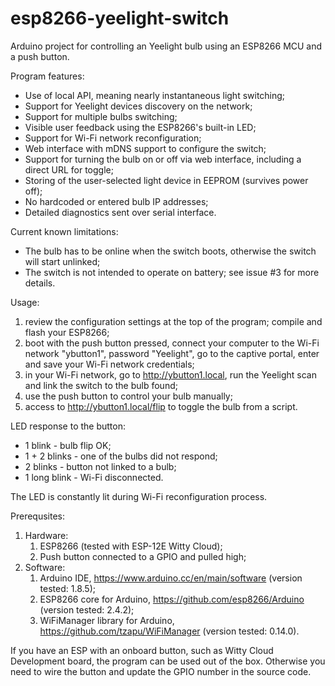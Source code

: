 # esp8266-yeelight-switch
Arduino project for controlling an Yeelight bulb using an ESP8266 MCU and a push button.

Program features:
* Use of local API, meaning nearly instantaneous light switching;
* Support for Yeelight devices discovery on the network;
* Support for multiple bulbs switching;
* Visible user feedback using the ESP8266's built-in LED;
* Support for Wi-Fi network reconfiguration;
* Web interface with mDNS support to configure the switch;
* Support for turning the bulb on or off via web interface, including a direct URL for toggle;
* Storing of the user-selected light device in EEPROM (survives power off);
* No hardcoded or entered bulb IP addresses;
* Detailed diagnostics sent over serial interface.

Current known limitations:
* The bulb has to be online when the switch boots, otherwise the switch will start unlinked;
* The switch is not intended to operate on battery; see issue #3 for more details.

Usage:
 1. review the configuration settings at the top of the program; compile and flash your ESP8266;
 2. boot with the push button pressed, connect your computer to the Wi-Fi network "ybutton1", password "Yeelight", go to the captive portal, enter and save your Wi-Fi network credentials;
 3. in your Wi-Fi network, go to http://ybutton1.local, run the Yeelight scan and link the switch to the bulb found;
 4. use the push button to control your bulb manually;
 5. access to http://ybutton1.local/flip to toggle the bulb from a script.
 
 LED response to the button:
 * 1 blink  - bulb flip OK;
 * 1 + 2 blinks - one of the bulbs did not respond;
 * 2 blinks - button not linked to a bulb;
 * 1 long blink - Wi-Fi disconnected.
 
 The LED is constantly lit during Wi-Fi reconfiguration process.
 
 Prerequsites:
 1. Hardware:
    1. ESP8266 (tested with ESP-12E Witty Cloud);
    1. Push button connected to a GPIO and pulled high;
 1. Software:
    1. Arduino IDE, https://www.arduino.cc/en/main/software (version tested: 1.8.5);
    1. ESP8266 core for Arduino, https://github.com/esp8266/Arduino (version tested: 2.4.2);
    1. WiFiManager library for Arduino, https://github.com/tzapu/WiFiManager (version tested: 0.14.0).
 
 If you have an ESP with an onboard button, such as Witty Cloud Development board, the program can be used out of the box. Otherwise you need to wire the button and update the GPIO number in the source code.
